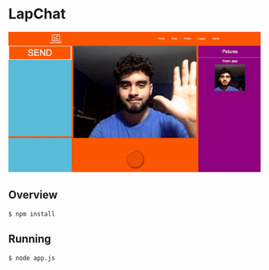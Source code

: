 # LapChat
![Demo of LapChat](demo.gif)

## Overview
    
    $ npm install
    
## Running
    
    $ node app.js
